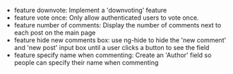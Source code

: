 * feature downvote: Implement a 'downvoting' feature
* feature vote once: Only allow authenticated users to vote once.
* feature number of comments: Display the number of comments next to each post on the main page
* feature hide new comments box: use ng-hide to hide the 'new comment' and 'new post' input box until a user clicks a button to see the field
* feature specify name when commenting: Create an 'Author' field so people can specify their name when commenting